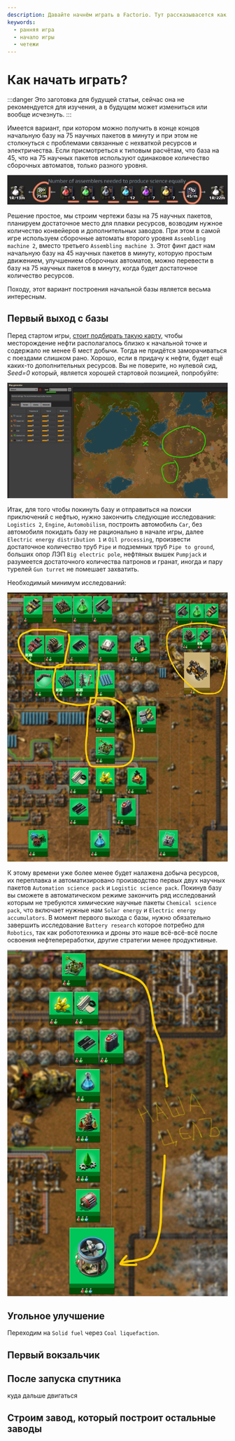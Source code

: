 ```yaml
---
description: Давайте начнём играть в Factorio. Тут рассказывасется как играть в Factorio, как начать игру, показываются чертежи и даются дельные советы.
keywords:
  - ранняя игра
  - начало игры
  - четежи
---
```


# Как начать играть?

:::danger
Это заготовка для будущей статьи, сейчас она не рекомендуется для изучения, а в будущем может измениться или вообще исчезнуть.
:::

Имеется вариант, при котором можно получить в конце концов начальную базу на 75 научных пакетов в минуту и при этом не столкнуться с проблемами связанные с нехваткой ресурсов и электричества. Если присмотреться к типовым расчётам, что база на 45, что на 75 научных пакетов используют одинаковое количество сборочных автоматов, только разного уровня.

*![Сравнение 45 и 75 научных пакетов](./images/HowToStartNewGame.01.jpg)*

Решение простое, мы строим чертежи базы на 75 научных пакетов, планируем достаточное место для плавки ресурсов, возводим нужное количество конвейеров и дополнительных заводов. При этом в самой игре используем сборочные автоматы второго уровня `Assembling machine 2`, вместо третьего `Assembling machine 3`. Этот финт даст нам начальную базу на 45 научных пакетов в минуту, которую простым движением, улучшением сборочных автоматов, можно перевести в базу на 75 научных пакетов в минуту, когда будет достаточное количество ресурсов.

Походу, этот вариант построения начальной базы является весьма интересным.

## Первый выход с базы

Перед стартом игры, [стоит подбирать такую карту](https://wiki.factorio.com/Map_generator), чтобы месторождение нефти располагалось близко к начальной точке и содержало не менее 6 мест добычи. Тогда не придётся заморачиваться с поездами слишком рано. Хорошо, если в придачу к нефти, будет ещё каких-то дополнительных ресурсов. Вы не поверите, но нулевой сид, *Seed=0* который, является хорошей стартовой позицией, попробуйте:

![Хорошая стартовая позиция](./images/Start.png)

Итак, для того чтобы покинуть базу и отправиться на поиски приключений с нефтью, нужно закончить следующие исследования: `Logistics 2`, `Engine`, `Automobilism`, построить автомобиль `Car`, без автомобиля покидать базу не рационально в начале игры, далее `Electric energy distribution 1` и `Oil processing`, произвести достаточное количество труб `Pipe` и подземных труб `Pipe to ground`, больших опор ЛЭП `Big electric pole`, нефтяных вышек `Pumpjack` и разумеется достаточного количества патронов и гранат, иногда и пару турелей `Gun turret` не помешает захватить.

Необходимый минимум исследований:

![Необходимый минимум](./images/Strategy.01.jpg)

К этому времени уже более менее будет налажена добыча ресурсов, их переплавка и автоматизировано производство первых двух научных пакетов `Automation science pack` и `Logistic science pack`. Покинув базу вы сможете в автоматическом режиме закончить ряд исследований которым не требуются химические научные пакеты `Chemical science pack`, что включает нужные нам `Solar energy` и `Electric energy accumulators`. В момент первого выхода с базы, нужно обязательно завершить исследование `Battery research` которое потребно для `Robotics`, так как робототехника и дроны это наше всё-всё-всё после освоения нефтепереработки, другие стратегии менее продуктивные.

![Наша цель, робототехника](./images/Strategy.02.jpg)

## Угольное улучшение

Переходим на `Solid fuel` через `Coal liquefaction`.

## Первый вокзальчик

## После запуска спутника

куда дальше двигаться

## Строим завод, который построит остальные заводы
